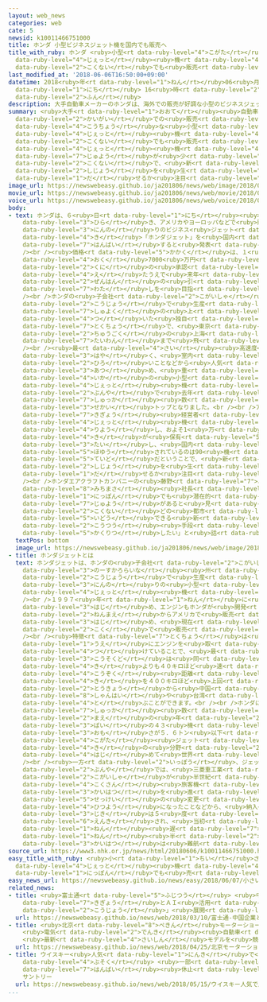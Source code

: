 ```yaml
---
layout: web_news
categories: web
cate: 5
newsid: k10011466751000
title: ホンダ 小型ビジネスジェット機を国内でも販売へ
title_with_ruby: ホンダ <ruby>小型<rt data-ruby-level="4">こがた</rt></ruby>ビジネス<ruby>ジェット<rt
  data-ruby-level="4">じぇっと</rt></ruby><ruby>機<rt data-ruby-level="4">き</rt></ruby>を<ruby>国内<rt
  data-ruby-level="2">こくない</rt></ruby>でも<ruby>販売<rt data-ruby-level="7">はんばい</rt></ruby>へ
last_modified_at: '2018-06-06T16:50:00+09:00'
datetime: 2018<ruby>年<rt data-ruby-level="1">ねん</rt></ruby>06<ruby>月<rt data-ruby-level="1">がつ</rt></ruby>06<ruby>日<rt
  data-ruby-level="1">にち</rt></ruby> 16<ruby>時<rt data-ruby-level="2">じ</rt></ruby>50<ruby>分<rt
  data-ruby-level="2">ふん</rt></ruby>
description: 大手自動車メーカーのホンダは、海外での販売が好調な小型のビジネスジェット機を、国内でも販売することになりました。ビジネスジェット機の需要が少ない国内で、新たな市場を生み出せるか注目されます。
summary: <ruby>大手<rt data-ruby-level="1">おおて</rt></ruby><ruby>自動車<rt data-ruby-level="3">じどうしゃ</rt></ruby>メーカーのホンダは、<ruby>海外<rt
  data-ruby-level="2">かいがい</rt></ruby>での<ruby>販売<rt data-ruby-level="7">はんばい</rt></ruby>が<ruby>好調<rt
  data-ruby-level="4">こうちょう</rt></ruby>な<ruby>小型<rt data-ruby-level="4">こがた</rt></ruby>のビジネス<ruby>ジェット<rt
  data-ruby-level="4">じぇっと</rt></ruby><ruby>機<rt data-ruby-level="4">き</rt></ruby>を、<ruby>国内<rt
  data-ruby-level="2">こくない</rt></ruby>でも<ruby>販売<rt data-ruby-level="7">はんばい</rt></ruby>することになりました。ビジネス<ruby>ジェット<rt
  data-ruby-level="4">じぇっと</rt></ruby><ruby>機<rt data-ruby-level="4">き</rt></ruby>の<ruby>需要<rt
  data-ruby-level="7">じゅよう</rt></ruby>が<ruby>少<rt data-ruby-level="2">すく</rt></ruby>ない<ruby>国内<rt
  data-ruby-level="2">こくない</rt></ruby>で、<ruby>新<rt data-ruby-level="2">あら</rt></ruby>たな<ruby>市場<rt
  data-ruby-level="2">しじょう</rt></ruby>を<ruby>生<rt data-ruby-level="1">う</rt></ruby>み<ruby>出<rt
  data-ruby-level="1">だ</rt></ruby>せるか<ruby>注目<rt data-ruby-level="3">ちゅうもく</rt></ruby>されます。
image_url: https://newswebeasy.github.io/ja201806/news/web/image/2018/06/06/K10011466751_1806061626_1806061650_01_02.jpg
movie_url: https://newswebeasy.github.io/ja201806/news/web/movie/2018/06/06/k10011466751_201806061815_201806061817.mp4
voice_url: https://newswebeasy.github.io/ja201806/news/web/voice/2018/06/06/k10011466751_201806061815_201806061817.mp3
body:
- text: ホンダは、６<ruby>日<rt data-ruby-level="1">にち</rt></ruby><ruby>記者会見<rt data-ruby-level="3">きしゃかいけん</rt></ruby>を<ruby>開<rt
    data-ruby-level="3">ひら</rt></ruby>き、アメリカやヨーロッパなどで<ruby>販売<rt data-ruby-level="7">はんばい</rt></ruby>している７<ruby>人乗<rt
    data-ruby-level="3">にんの</rt></ruby>りのビジネス<ruby>ジェット<rt data-ruby-level="4">じぇっと</rt></ruby><ruby>機<rt
    data-ruby-level="4">き</rt></ruby>「ホンダジェット」を<ruby>国内<rt data-ruby-level="2">こくない</rt></ruby>でも<ruby>販売<rt
    data-ruby-level="7">はんばい</rt></ruby>すると<ruby>発表<rt data-ruby-level="3">はっぴょう</rt></ruby>しました。<br
    /><br /><ruby>価格<rt data-ruby-level="5">かかく</rt></ruby>は、１<ruby>機<rt data-ruby-level="4">き</rt></ruby>およそ5<ruby>億<rt
    data-ruby-level="4">おく</rt></ruby>7000<ruby>万円<rt data-ruby-level="2">まんえん</rt></ruby>で、<ruby>国<rt
    data-ruby-level="2">くに</rt></ruby>の<ruby>承認<rt data-ruby-level="7">しょうにん</rt></ruby>を<ruby>得<rt
    data-ruby-level="4">え</rt></ruby>たうえで<ruby>来年<rt data-ruby-level="2">らいねん</rt></ruby><ruby>前半<rt
    data-ruby-level="2">ぜんはん</rt></ruby>の<ruby>引<rt data-ruby-level="7">ひ</rt></ruby>き<ruby>渡<rt
    data-ruby-level="7">わた</rt></ruby>しを<ruby>目指<rt data-ruby-level="3">めざ</rt></ruby>すということです。<br
    /><br />ホンダの<ruby>子会社<rt data-ruby-level="2">こがいしゃ</rt></ruby>がアメリカの<ruby>工場<rt
    data-ruby-level="2">こうじょう</rt></ruby>で<ruby>生産<rt data-ruby-level="4">せいさん</rt></ruby>しているホンダジェットは、<ruby>主翼<rt
    data-ruby-level="7">しゅよく</rt></ruby>の<ruby>上<rt data-ruby-level="1">うえ</rt></ruby>にエンジンが<ruby>付<rt
    data-ruby-level="4">つ</rt></ruby>いた<ruby>独自<rt data-ruby-level="5">どくじ</rt></ruby>のデザインが<ruby>特徴<rt
    data-ruby-level="7">とくちょう</rt></ruby>で、<ruby>東京<rt data-ruby-level="2">とうきょう</rt></ruby>から<ruby>中国<rt
    data-ruby-level="2">ちゅうごく</rt></ruby>の<ruby>上海<rt data-ruby-level="8">しゃんはい</rt></ruby>や<ruby>台湾<rt
    data-ruby-level="7">たいわん</rt></ruby>まで<ruby>飛<rt data-ruby-level="4">と</rt></ruby>ぶことができます。<br
    /><br /><ruby>最<rt data-ruby-level="4">さい</rt></ruby><ruby>高速度<rt data-ruby-level="3">こうそくど</rt></ruby>が<ruby>速<rt
    data-ruby-level="3">はや</rt></ruby>く、<ruby>室内<rt data-ruby-level="2">しつない</rt></ruby>のスペースも<ruby>広<rt
    data-ruby-level="2">ひろ</rt></ruby>いことなどから<ruby>人気<rt data-ruby-level="1">にんき</rt></ruby>を<ruby>集<rt
    data-ruby-level="3">あつ</rt></ruby>め、<ruby>重<rt data-ruby-level="3">おも</rt></ruby>さ5.6トン<ruby>以下<rt
    data-ruby-level="4">いか</rt></ruby>の<ruby>小型<rt data-ruby-level="4">こがた</rt></ruby><ruby>ジェット<rt
    data-ruby-level="4">じぇっと</rt></ruby><ruby>機<rt data-ruby-level="4">き</rt></ruby>の<ruby>分野<rt
    data-ruby-level="2">ぶんや</rt></ruby>で<ruby>去年<rt data-ruby-level="3">きょねん</rt></ruby>の<ruby>出荷<rt
    data-ruby-level="7">しゅっか</rt></ruby><ruby>数<rt data-ruby-level="2">すう</rt></ruby>が<ruby>世界<rt
    data-ruby-level="3">せかい</rt></ruby>トップとなりました。<br /><br />アメリカでは、<ruby>多<rt data-ruby-level="2">おお</rt></ruby>くの<ruby>企業<rt
    data-ruby-level="7">きぎょう</rt></ruby><ruby>経営者<rt data-ruby-level="5">けいえいしゃ</rt></ruby>などがビジネス<ruby>ジェット<rt
    data-ruby-level="4">じぇっと</rt></ruby><ruby>機<rt data-ruby-level="4">き</rt></ruby>を<ruby>利用<rt
    data-ruby-level="4">りよう</rt></ruby>し、およそ1<ruby>万<rt data-ruby-level="2">まん</rt></ruby>3000<ruby>機<rt
    data-ruby-level="4">き</rt></ruby>が<ruby>保有<rt data-ruby-level="5">ほゆう</rt></ruby>されているのに<ruby>対<rt
    data-ruby-level="3">たい</rt></ruby>し、<ruby>国内<rt data-ruby-level="2">こくない</rt></ruby>で<ruby>保有<rt
    data-ruby-level="5">ほゆう</rt></ruby>されているのは90<ruby>機<rt data-ruby-level="4">き</rt></ruby><ruby>程度<rt
    data-ruby-level="5">ていど</rt></ruby>だということで、<ruby>新<rt data-ruby-level="2">あら</rt></ruby>たな<ruby>市場<rt
    data-ruby-level="2">しじょう</rt></ruby>を<ruby>生<rt data-ruby-level="1">う</rt></ruby>み<ruby>出<rt
    data-ruby-level="1">だ</rt></ruby>せるか<ruby>注目<rt data-ruby-level="3">ちゅうもく</rt></ruby>されます。<br
    /><br />ホンダエアクラフトカンパニーの<ruby>藤野<rt data-ruby-level="7">ふじの</rt></ruby><ruby>道格<rt
    data-ruby-level="8">みちまさ</rt></ruby><ruby>社長<rt data-ruby-level="2">しゃちょう</rt></ruby>は「<ruby>日本<rt
    data-ruby-level="1">にっぽん</rt></ruby>でも<ruby>潜在的<rt data-ruby-level="7">せんざいてき</rt></ruby>な<ruby>需要<rt
    data-ruby-level="7">じゅよう</rt></ruby>があると<ruby>見<rt data-ruby-level="1">み</rt></ruby>ている。<ruby>国内<rt
    data-ruby-level="2">こくない</rt></ruby>どの<ruby>都市<rt data-ruby-level="3">とし</rt></ruby>でもスムーズに<ruby>移動<rt
    data-ruby-level="5">いどう</rt></ruby>できる<ruby>新<rt data-ruby-level="2">あたら</rt></ruby>しい<ruby>交通<rt
    data-ruby-level="2">こうつう</rt></ruby><ruby>手段<rt data-ruby-level="6">しゅだん</rt></ruby>を<ruby>確立<rt
    data-ruby-level="5">かくりつ</rt></ruby>したい」と<ruby>話<rt data-ruby-level="2">はな</rt></ruby>しています。
  textPos: bottom
  image_url: https://newswebeasy.github.io/ja201806/news/web/image/2018/06/06/K10011466751_1806061638_1806061650_01_03.jpg
- title: ホンダジェットとは
  text: ホンダジェットは、ホンダの<ruby>子会社<rt data-ruby-level="2">こがいしゃ</rt></ruby>がアメリカ・<ruby>ノースカロライナ<rt
    data-ruby-level="3">のーすかろらいな</rt></ruby><ruby>州<rt data-ruby-level="3">しゅう</rt></ruby>にある<ruby>工場<rt
    data-ruby-level="2">こうじょう</rt></ruby>で<ruby>生産<rt data-ruby-level="4">せいさん</rt></ruby>している７<ruby>人乗<rt
    data-ruby-level="3">にんの</rt></ruby>りの<ruby>小型<rt data-ruby-level="4">こがた</rt></ruby>のビジネス<ruby>ジェット<rt
    data-ruby-level="4">じぇっと</rt></ruby><ruby>機<rt data-ruby-level="4">き</rt></ruby>です。<br
    /><br />１９９７<ruby>年<rt data-ruby-level="1">ねん</rt></ruby>に<ruby>開発<rt data-ruby-level="3">かいはつ</rt></ruby>を<ruby>始<rt
    data-ruby-level="3">はじ</rt></ruby>め、エンジンもホンダが<ruby>開発<rt data-ruby-level="3">かいはつ</rt></ruby>しました。３<ruby>年前<rt
    data-ruby-level="2">ねんまえ</rt></ruby>からアメリカで<ruby>販売<rt data-ruby-level="7">はんばい</rt></ruby>を<ruby>始<rt
    data-ruby-level="3">はじ</rt></ruby>め、<ruby>現在<rt data-ruby-level="5">げんざい</rt></ruby>はヨーロッパやアジアなど６７か<ruby>国<rt
    data-ruby-level="2">こく</rt></ruby>で<ruby>販売<rt data-ruby-level="7">はんばい</rt></ruby>しています。<br
    /><br /><ruby>特徴<rt data-ruby-level="7">とくちょう</rt></ruby>は<ruby>翼<rt data-ruby-level="7">つばさ</rt></ruby>の<ruby>上<rt
    data-ruby-level="1">うえ</rt></ruby>にエンジンを<ruby>取<rt data-ruby-level="4">と</rt></ruby>り<ruby>付<rt
    data-ruby-level="4">つ</rt></ruby>けていることで、<ruby>最<rt data-ruby-level="4">さい</rt></ruby><ruby>高速度<rt
    data-ruby-level="3">こうそくど</rt></ruby>は<ruby>同<rt data-ruby-level="2">おな</rt></ruby>じクラスのライバル<ruby>機<rt
    data-ruby-level="4">き</rt></ruby>よりも４０キロほど<ruby>速<rt data-ruby-level="3">はや</rt></ruby>いということです。また、<ruby>航続<rt
    data-ruby-level="4">こうぞく</rt></ruby><ruby>距離<rt data-ruby-level="7">きょり</rt></ruby>も２６６１キロとライバル<ruby>機<rt
    data-ruby-level="4">き</rt></ruby>を４００キロほど<ruby>上回<rt data-ruby-level="2">うわまわ</rt></ruby>るということで、<ruby>東京<rt
    data-ruby-level="2">とうきょう</rt></ruby>から<ruby>中国<rt data-ruby-level="2">ちゅうごく</rt></ruby>の<ruby>上海<rt
    data-ruby-level="8">しゃんはい</rt></ruby>や<ruby>台湾<rt data-ruby-level="7">たいわん</rt></ruby>にも<ruby>飛<rt
    data-ruby-level="4">と</rt></ruby>ぶことができます。<br /><br />ホンダによりますと、<ruby>去年<rt data-ruby-level="3">きょねん</rt></ruby>の<ruby>出荷<rt
    data-ruby-level="7">しゅっか</rt></ruby><ruby>数<rt data-ruby-level="2">すう</rt></ruby>は、<ruby>前<rt
    data-ruby-level="2">まえ</rt></ruby>の<ruby>年<rt data-ruby-level="2">とし</rt></ruby>のおよそ２<ruby>倍<rt
    data-ruby-level="3">ばい</rt></ruby>の４３<ruby>機<rt data-ruby-level="4">き</rt></ruby>で、<ruby>重<rt
    data-ruby-level="3">おも</rt></ruby>さが５．６トン<ruby>以下<rt data-ruby-level="4">いか</rt></ruby>の<ruby>小型<rt
    data-ruby-level="4">こがた</rt></ruby><ruby>ジェット<rt data-ruby-level="4">じぇっと</rt></ruby><ruby>機<rt
    data-ruby-level="4">き</rt></ruby>の<ruby>分野<rt data-ruby-level="2">ぶんや</rt></ruby>で、<ruby>初<rt
    data-ruby-level="4">はじ</rt></ruby>めて<ruby>世界<rt data-ruby-level="3">せかい</rt></ruby>でトップになったということです。<br
    /><br /><ruby>一方<rt data-ruby-level="2">いっぽう</rt></ruby>、ジェット<ruby>旅客機<rt data-ruby-level="7">りょかっき</rt></ruby>の<ruby>分野<rt
    data-ruby-level="2">ぶんや</rt></ruby>では、<ruby>三菱重工業<rt data-ruby-level="8">みつびしじゅうこうぎょう</rt></ruby>の<ruby>子会社<rt
    data-ruby-level="2">こがいしゃ</rt></ruby>が<ruby>半世紀<rt data-ruby-level="4">はんせいき</rt></ruby>ぶりとなる<ruby>国産<rt
    data-ruby-level="4">こくさん</rt></ruby><ruby>旅客機<rt data-ruby-level="7">りょかっき</rt></ruby>「ＭＲＪ」の<ruby>開発<rt
    data-ruby-level="3">かいはつ</rt></ruby>を<ruby>進<rt data-ruby-level="3">すす</rt></ruby>めています。しかし、<ruby>設計<rt
    data-ruby-level="5">せっけい</rt></ruby>の<ruby>変更<rt data-ruby-level="7">へんこう</rt></ruby>が<ruby>必要<rt
    data-ruby-level="4">ひつよう</rt></ruby>になったことなどから、<ruby>納入<rt data-ruby-level="6">のうにゅう</rt></ruby><ruby>時期<rt
    data-ruby-level="3">じき</rt></ruby>は５<ruby>度<rt data-ruby-level="3">ど</rt></ruby>にわたって<ruby>延期<rt
    data-ruby-level="6">えんき</rt></ruby>され、<ruby>当初<rt data-ruby-level="4">とうしょ</rt></ruby>より７<ruby>年<rt
    data-ruby-level="1">ねん</rt></ruby><ruby>遅<rt data-ruby-level="7">おく</rt></ruby>れの２０２０<ruby>年<rt
    data-ruby-level="1">ねん</rt></ruby><ruby>半<rt data-ruby-level="2">なか</rt></ruby>ばとなり<ruby>開発<rt
    data-ruby-level="3">かいはつ</rt></ruby>は<ruby>難航<rt data-ruby-level="6">なんこう</rt></ruby>しています。
source_url: https://www3.nhk.or.jp/news/html/20180606/k10011466751000.html
easy_title_with_ruby: <ruby>小<rt data-ruby-level="1">ちい</rt></ruby>さい<ruby>ジェット<rt
  data-ruby-level="4">じぇっと</rt></ruby><ruby>機<rt data-ruby-level="4">き</rt></ruby>「ホンダジェット」を<ruby>日本<rt
  data-ruby-level="1">にっぽん</rt></ruby>でも<ruby>売<rt data-ruby-level="2">う</rt></ruby>る
easy_news_url: https://newswebeasy.github.io/news/easy/2018/06/07/小さいジェット機ホンダジェットを日本でも売る
related_news:
- title: <ruby>富士通<rt data-ruby-level="5">ふじつう</rt></ruby> <ruby>中国<rt data-ruby-level="2">ちゅうごく</rt></ruby><ruby>企業<rt
    data-ruby-level="7">きぎょう</rt></ruby>とＡＩ<ruby>活用<rt data-ruby-level="2">かつよう</rt></ruby>の「スマート<ruby>工場<rt
    data-ruby-level="2">こうじょう</rt></ruby>」<ruby>展開<rt data-ruby-level="6">てんかい</rt></ruby>へ
  url: https://newswebeasy.github.io/news/web/2018/03/10/富士通-中国企業とAI活用のスマート工場展開へ
- title: <ruby>北京<rt data-ruby-level="8">ぺきん</rt></ruby>モーターショー<ruby>開幕<rt data-ruby-level="6">かいまく</rt></ruby>
    <ruby>電気<rt data-ruby-level="2">でんき</rt></ruby><ruby>自動車<rt data-ruby-level="3">じどうしゃ</rt></ruby>
    <ruby>最新<rt data-ruby-level="4">さいしん</rt></ruby>モデルを<ruby>競<rt data-ruby-level="7">きそ</rt></ruby>う
  url: https://newswebeasy.github.io/news/web/2018/04/25/北京モーターショー開幕-電気自動車-最新モデルを競う
- title: ウイスキー<ruby>人気<rt data-ruby-level="1">にんき</rt></ruby>で<ruby>原酒<rt data-ruby-level="3">げんしゅ</rt></ruby><ruby>不足<rt
    data-ruby-level="4">ぶそく</rt></ruby> <ruby>一部<rt data-ruby-level="3">いちぶ</rt></ruby><ruby>販売<rt
    data-ruby-level="7">はんばい</rt></ruby><ruby>休止<rt data-ruby-level="2">きゅうし</rt></ruby>に
    サントリー
  url: https://newswebeasy.github.io/news/web/2018/05/15/ウイスキー人気で原酒不足-一部販売休止に-サントリー
...
```

